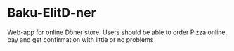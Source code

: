 # Baku-ElitD-ner
Web-app for online Döner store. Users should be able to order Pizza online, pay and get confirmation with little or no problems
